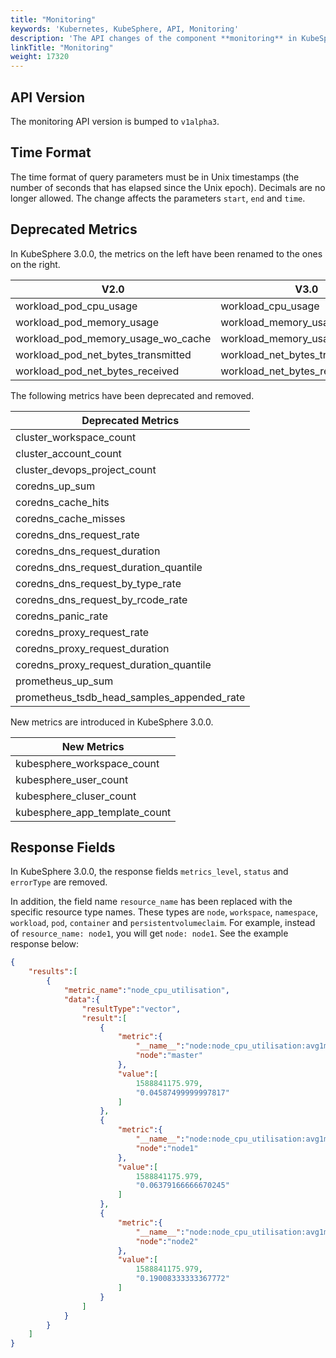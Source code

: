 ```yaml
---
title: "Monitoring"
keywords: 'Kubernetes, KubeSphere, API, Monitoring'
description: 'The API changes of the component **monitoring** in KubeSphere v3.0.0.'
linkTitle: "Monitoring"
weight: 17320
---
```


## API Version

The monitoring API version is bumped to `v1alpha3`.

## Time Format

The time format of query parameters must be in Unix timestamps (the number of seconds that has elapsed since the Unix epoch). Decimals are no longer allowed. The change affects the parameters `start`, `end` and `time`.

## Deprecated Metrics

In KubeSphere 3.0.0, the metrics on the left have been renamed to the ones on the right.

|V2.0|V3.0|
|---|---|
|workload_pod_cpu_usage | workload_cpu_usage|
|workload_pod_memory_usage| workload_memory_usage|
|workload_pod_memory_usage_wo_cache | workload_memory_usage_wo_cache|
|workload_pod_net_bytes_transmitted | workload_net_bytes_transmitted|
|workload_pod_net_bytes_received | workload_net_bytes_received|

The following metrics have been deprecated and removed.

|Deprecated Metrics|
|---|
|cluster_workspace_count|
|cluster_account_count|
|cluster_devops_project_count|
|coredns_up_sum|
|coredns_cache_hits|
|coredns_cache_misses|
|coredns_dns_request_rate|
|coredns_dns_request_duration|
|coredns_dns_request_duration_quantile|
|coredns_dns_request_by_type_rate|
|coredns_dns_request_by_rcode_rate|
|coredns_panic_rate|
|coredns_proxy_request_rate|
|coredns_proxy_request_duration|
|coredns_proxy_request_duration_quantile|
|prometheus_up_sum|
|prometheus_tsdb_head_samples_appended_rate|

New metrics are introduced in KubeSphere 3.0.0.

|New Metrics|
|---|
|kubesphere_workspace_count|
|kubesphere_user_count|
|kubesphere_cluser_count|
|kubesphere_app_template_count|

## Response Fields

In KubeSphere 3.0.0, the response fields `metrics_level`, `status` and `errorType` are removed.

In addition, the field name `resource_name` has been replaced with the specific resource type names. These types are `node`, `workspace`, `namespace`, `workload`, `pod`, `container` and `persistentvolumeclaim`. For example, instead of `resource_name: node1`, you will get `node: node1`. See the example response below:

```json
{
    "results":[
        {
            "metric_name":"node_cpu_utilisation",
            "data":{
                "resultType":"vector",
                "result":[
                    {
                        "metric":{
                            "__name__":"node:node_cpu_utilisation:avg1m",
                            "node":"master"
                        },
                        "value":[
                            1588841175.979,
                            "0.04587499999997817"
                        ]
                    },
                    {
                        "metric":{
                            "__name__":"node:node_cpu_utilisation:avg1m",
                            "node":"node1"
                        },
                        "value":[
                            1588841175.979,
                            "0.06379166666670245"
                        ]
                    },
                    {
                        "metric":{
                            "__name__":"node:node_cpu_utilisation:avg1m",
                            "node":"node2"
                        },
                        "value":[
                            1588841175.979,
                            "0.19008333333367772"
                        ]
                    }
                ]
            }
        }
    ]
}

```
